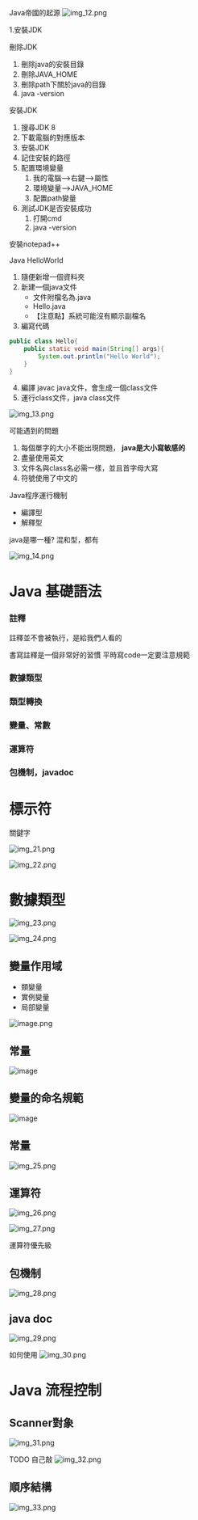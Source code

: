 Java帝國的起源
![img_12.png](img_12.png)

1.安裝JDK

刪除JDK
1. 刪除java的安裝目錄
2. 刪除JAVA_HOME
3. 刪除path下關於java的目錄
4. java -version

安裝JDK
1. 搜尋JDK 8
2. 下載電腦的對應版本
3. 安裝JDK
4. 記住安裝的路徑
5. 配置環境變量
   1. 我的電腦-->右鍵-->屬性
   2. 環境變量-->JAVA_HOME
   3. 配置path變量
6. 測試JDK是否安裝成功
   1. 打開cmd
   2. java -version

安裝notepad++

Java HelloWorld
1. 隨便新增一個資料夾
2. 新建一個java文件
   - 文件附檔名為.java
   - Hello.java
   - 【注意點】系統可能沒有顯示副檔名
3. 編寫代碼

```java
public class Hello{
    public static void main(String[] args){
        System.out.println("Hello World");
    }
}
```
   
4. 編譯 javac java文件，會生成一個class文件
5. 運行class文件，java class文件

![img_13.png](img_13.png)

可能遇到的問題
1. 每個單字的大小不能出現問題， **java是大小寫敏感的**
2. 盡量使用英文
3. 文件名與class名必需一樣，並且首字母大寫
4. 符號使用了中文的

Java程序運行機制
- 編譯型
- 解釋型

java是哪一種? 混和型，都有

![img_14.png](img_14.png)


# Java 基礎語法

### 註釋
註釋並不會被執行，是給我們人看的

書寫註釋是一個非常好的習慣
平時寫code一定要注意規範

### 數據類型

### 類型轉換

### 變量、常數

### 運算符

### 包機制，javadoc

# 標示符

關鍵字

![img_21.png](img_21.png)

![img_22.png](img_22.png)

# 數據類型

![img_23.png](img_23.png)

![img_24.png](img_24.png)



## 變量作用域
+ 類變量
+ 實例變量
+ 局部變量

![image.png](25.png)

## 常量

![image](26.png)

## 變量的命名規範

![image](27.png)

## 常量
![img_25.png](img_25.png)

## 運算符

![img_26.png](img_26.png)

![img_27.png](img_27.png)

運算符優先級

## 包機制

![img_28.png](img_28.png)

## java doc

![img_29.png](img_29.png)

如何使用
![img_30.png](img_30.png)

# Java 流程控制

## Scanner對象

![img_31.png](img_31.png)

TODO 自己敲
![img_32.png](img_32.png)

## 順序結構
![img_33.png](img_33.png)























